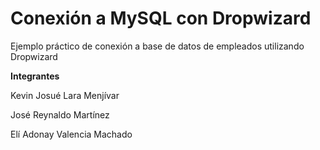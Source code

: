 # Conexión a MySQL con Dropwizard

Ejemplo práctico de conexión a base de datos de empleados utilizando Dropwizard

**Integrantes**

Kevin Josué Lara Menjívar


José Reynaldo Martínez 


Elí Adonay Valencia Machado
